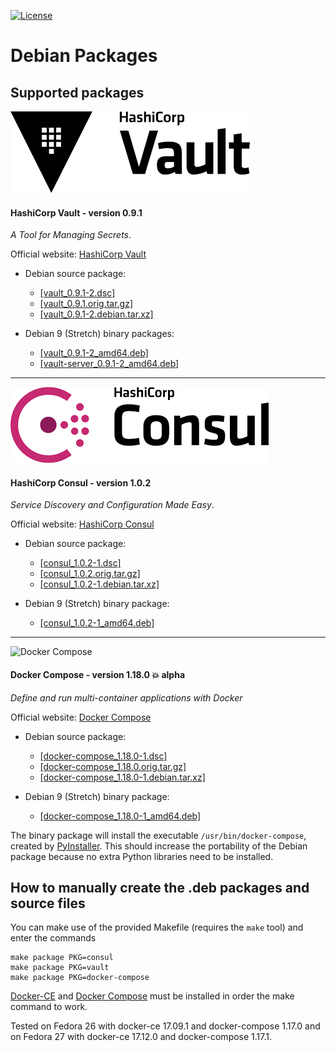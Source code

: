 [![License](https://img.shields.io/badge/License-Apache--2.0-blue.svg)](https://spdx.org/licenses/Apache-2.0.html)

# Debian Packages

## Supported packages

![](images/HashiCorp-Vault-logo.png?raw=true "HashiCorp Vault")

#### HashiCorp Vault - version 0.9.1

_A Tool for Managing Secrets_.

Official website: [HashiCorp Vault](https://www.vaultproject.io/)

* Debian source package:
  * [[vault_0.9.1-2.dsc]][vault-dsc]
  * [[vault_0.9.1.orig.tar.gz]][vault-orig]
  * [[vault_0.9.1-2.debian.tar.xz]][vault-debian]

* Debian 9 (Stretch) binary packages:
  * [[vault_0.9.1-2_amd64.deb]][vault-debpkg]
  * [[vault-server_0.9.1-2_amd64.deb]][vault-server-debpkg]

---

![](images/HashiCorp-Consul-logo.png?raw=true "HashiCorp Consul")

#### HashiCorp Consul - version 1.0.2

_Service Discovery and Configuration Made Easy_.

Official website: [HashiCorp Consul](https://www.consul.io/)

* Debian source package:
  * [[consul_1.0.2-1.dsc]][consul-dsc]
  * [[consul_1.0.2.orig.tar.gz]][consul-orig]
  * [[consul_1.0.2-1.debian.tar.xz]][consul-debian]

* Debian 9 (Stretch) binary package:
  * [[consul_1.0.2-1_amd64.deb]][consul-debpkg]

---

![Docker Compose](https://github.com/docker/compose/blob/master/logo.png?raw=true "Docker Compose Logo")

#### Docker Compose - version 1.18.0 :boom: alpha

_Define and run multi-container applications with Docker_

Official website: [Docker Compose](https://github.com/docker/compose/)

* Debian source package:
  * [[docker-compose_1.18.0-1.dsc]][docker-compose-dsc]
  * [[docker-compose_1.18.0.orig.tar.gz]][docker-compose-orig]
  * [[docker-compose_1.18.0-1.debian.tar.xz]][docker-compose-debian]

* Debian 9 (Stretch) binary package:
  * [[docker-compose_1.18.0-1_amd64.deb]][docker-compose-debpkg]

The binary package will install the executable `/usr/bin/docker-compose`, created by
[PyInstaller][pyinstaller]. This should increase the portability of the Debian package
because no extra Python libraries need to be installed.

## How to manually create the .deb packages and source files

You can make use of the provided Makefile (requires the `make` tool)
and enter the commands

    make package PKG=consul
    make package PKG=vault
    make package PKG=docker-compose

[Docker-CE][docker-ce] and [Docker Compose][docker-compose] must be installed in order
the make command to work.

Tested on Fedora 26 with docker-ce 17.09.1 and docker-compose 1.17.0
and on Fedora 27 with docker-ce 17.12.0 and docker-compose 1.17.1.

[docker-ce]: https://www.docker.com/community-edition/
[docker-compose]: https://docs.docker.com/compose/
[pyinstaller]: http://www.pyinstaller.org/

[consul-debpkg]: https://github.com/madrisan/debian-packages/releases/download/v0.6.0/consul_1.0.2-1_amd64.deb
[consul-debian]: https://github.com/madrisan/debian-packages/releases/download/v0.6.0/consul_1.0.2-1.debian.tar.xz
[consul-dsc]: https://github.com/madrisan/debian-packages/releases/download/v0.6.0/consul_1.0.2-1.dsc
[consul-orig]: https://github.com/madrisan/debian-packages/releases/download/v0.6.0/consul_1.0.2.orig.tar.gz

[docker-compose-debpkg]: https://github.com/madrisan/debian-packages/releases/download/v0.6.0/docker-compose_1.18.0-1_amd64.deb
[docker-compose-debian]: https://github.com/madrisan/debian-packages/releases/download/v0.6.0/docker-compose_1.18.0-1.debian.tar.xz
[docker-compose-dsc]: https://github.com/madrisan/debian-packages/releases/download/v0.6.0/docker-compose_1.18.0-1.dsc
[docker-compose-orig]: https://github.com/madrisan/debian-packages/releases/download/v0.6.0/docker-compose_1.18.0.orig.tar.gz

[vault-debpkg]: https://github.com/madrisan/debian-packages/releases/download/v0.6.0/vault_0.9.1-2_amd64.deb
[vault-server-debpkg]: https://github.com/madrisan/debian-packages/releases/download/v0.6.0/vault-server_0.9.1-2_amd64.deb
[vault-debian]: https://github.com/madrisan/debian-packages/releases/download/v0.6.0/vault_0.9.1-2.debian.tar.xz
[vault-dsc]: https://github.com/madrisan/debian-packages/releases/download/v0.6.0/vault_0.9.1-2.dsc
[vault-orig]: https://github.com/madrisan/debian-packages/releases/download/v0.6.0/vault_0.9.1.orig.tar.gz

